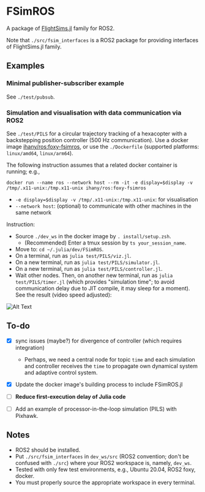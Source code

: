 # FSimROS
A package of [FlightSims.jl](https://github.com/JinraeKim/FlightSims.jl) family for ROS2.

Note that `./src/fsim_interfaces` is a ROS2 package for providing interfaces of FlightSims.jl family.

## Examples
### Minimal publisher-subscriber example
See `./test/pubsub`.

### Simulation and visualisation with data communication via ROS2
See `./test/PILS` for a circular trajectory tracking of a hexacopter with a
backstepping position controller (500 Hz communication).
Use a docker image [ihany/ros:foxy-fsimros](https://hub.docker.com/layers/ihany/ros/foxy-fsimros/images/sha256-ec32acd18c74ae521294a90aa7616a513494959f33c6c13ee180a25b3a3a55db?context=repo), or use the `./Dockerfile` (supported platforms: `linux/amd64`, `linux/arm64`).

The following instruction assumes that a related docker container is running; e.g.,

```
docker run --name ros --network host --rm -it -e display=$display -v /tmp/.x11-unix:/tmp.x11-unix ihany/ros:foxy-fsimros
```
- `-e display=$display -v /tmp/.x11-unix:/tmp.x11-unix`: for visualisation
- `--network host`: (optional) to communicate with other machines in the same network

Instruction:
- Source `./dev_ws` in the docker image by `. install/setup.zsh`.
    - (Recommended) Enter a tmux session by `ts your_session_name`.
- Move to: `cd ~/.julia/dev/FSimROS`.
- On a terminal, run as `julia test/PILS/viz.jl`.
- On a new terminal, run as `julia test/PILS/simulator.jl`.
- On a new terminal, run as `julia test/PILS/controller.jl`.
- Wait other nodes. Then, on another new terminal, run as `julia test/PILS/timer.jl`
(which provides "simulation time"; to avoid communication delay due to JIT compile, it may sleep for a moment).
See the result (video speed adjusted):

![Alt Text](./figures/sim_trajectory_tracking.gif)

## To-do
- [x] sync issues (maybe?) for divergence of controller (which requires integration)
    - Perhaps, we need a central node for topic `time` and each simulation and controller receives the `time` to propagate own dynamical system and adaptive control system.
- [x] Update the docker image's building process to include FSimROS.jl
- [ ] **Reduce first-execution delay of Julia code**
- [ ] Add an example of processor-in-the-loop simulation (PILS) with Pixhawk.


## Notes
- ROS2 should be installed.
- Put `./src/fsim_interfaces` in `dev_ws/src` (ROS2 convention; don't be confused with `./src`) where your ROS2 workspace is, namely, `dev_ws`.
- Tested with only few test environments, e.g., Ubuntu 20.04, ROS2 foxy, docker.
- You must properly source the appropriate workspace in every terminal.
